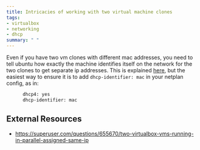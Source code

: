```yaml
---
title: Intricacies of working with two virtual machine clones
tags:
- virtualbox
- networking
- dhcp
summary: " "
---
```


Even if you have two vm clones with different mac addresses, you need to tell ubuntu how exactly the machine identifies itself on the network for the two clones to get separate ip addresses.  This is explained [here](https://superuser.com/questions/655670/two-virtualbox-vms-running-in-parallel-assigned-same-ip), but the easiest way to ensure it is to add ```dhcp-identifier: mac``` in your netplan config, as in:

```bash
      dhcp4: yes
      dhcp-identifier: mac
```

## External Resources

* <https://superuser.com/questions/655670/two-virtualbox-vms-running-in-parallel-assigned-same-ip>